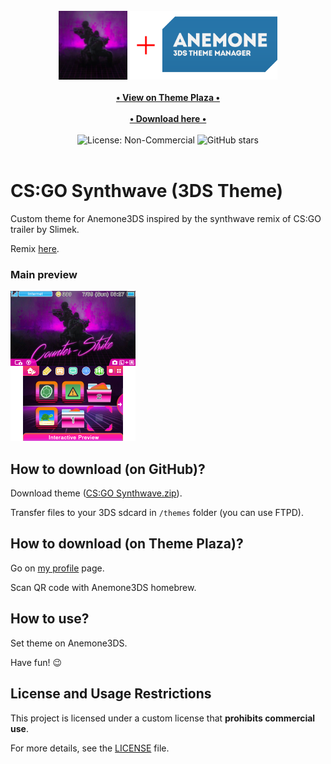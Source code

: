 <div align="center">
    <br>
    <img src="./for_git/logo.png" alt="CS:GO Synthwave (3DS Theme)" width=350>
    <br>
    <br>
    <a href="https://themeplaza.art/profile/TheRake66" target="_blank">
        <b>• View on Theme Plaza •</b>
    </a>
    <br>
    <br>
    <a href="https://github.com/TheRake66/CS-GO-Synthwave/raw/refs/heads/main/CS:GO%20Synthwave.zip" target="_blank">
        <b>• Download here •</b>
    </a>
    <br>
    <br>
    <img src="https://img.shields.io/badge/License-NonCommercial-red" alt="License: Non-Commercial">
    <img src="https://img.shields.io/github/stars/TheRake66/Counter-Strike-2-3DS-Theme" alt="GitHub stars">
    <br>
    <br>
</div>

# CS:GO Synthwave (3DS Theme)

 Custom theme for Anemone3DS inspired by the synthwave remix of CS:GO trailer by Slimek.

 Remix [here](https://youtu.be/fYK0_-jzrE4).

### Main preview

 ![Preview](./for_git/preview.png)

## How to download (on GitHub)?

 Download theme ([CS:GO Synthwave.zip](https://github.com/TheRake66/CS-GO-Synthwave/raw/refs/heads/main/CS:GO%20Synthwave.zip)).

 Transfer files to your 3DS sdcard in `/themes` folder (you can use FTPD).

## How to download (on Theme Plaza)?

 Go on [my profile](https://themeplaza.art/profile/TheRake66) page.

 Scan QR code with Anemone3DS homebrew.

## How to use?

 Set theme on Anemone3DS.

 Have fun! 😉

## License and Usage Restrictions

 This project is licensed under a custom license that **prohibits commercial use**.

 For more details, see the [LICENSE](./LICENSE) file.
